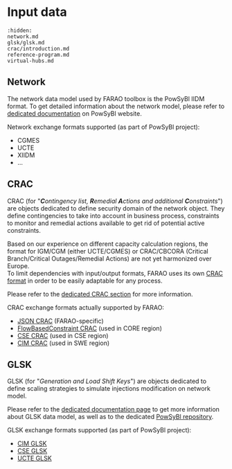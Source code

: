 # Input data

```{toctree}
:hidden:
network.md
glsk/glsk.md
crac/introduction.md
reference-program.md
virtual-hubs.md
```

## Network

The network data model used by FARAO toolbox is the PowSyBl IIDM format.
To get detailed information about the network model, please refer to [dedicated documentation](https://www.powsybl.org/pages/documentation/index.html#grid-model)
on PowSyBl website.

Network exchange formats supported (as part of PowSyBl project):
- CGMES
- UCTE
- XIIDM
- ...

## CRAC

CRAC (for "***C**ontingency list, **R**emedial **A**ctions and additional **C**onstraints*") are objects dedicated to
define security domain of the network object. They define contingencies to take into account in business process,
constraints to monitor and remedial actions available to get rid of potential active constraints.

Based on our experience on different capacity calculation regions, the format for IGM/CGM (either UCTE/CGMES) or
CRAC/CBCORA (Critical Branch/Critical Outages/Remedial Actions) are not yet harmonized over Europe.  
To limit dependencies with input/output formats, FARAO uses its own [CRAC format](/input-data/crac/json) in order to be easily
adaptable for any process.

Please refer to the [dedicated CRAC section](/input-data/crac/introduction) for more information.

CRAC exchange formats actually supported by FARAO:
- [JSON CRAC](/input-data//crac/json) (FARAO-specific)
- [FlowBasedConstraint CRAC](/input-data//crac/fbconstraint) (used in CORE region)
- [CSE CRAC](/input-data//crac/cse) (used in CSE region)
- [CIM CRAC](/input-data//crac/cim) (used in SWE region)

## GLSK

GLSK (for "*Generation and Load Shift Keys*") are objects dedicated to define scaling strategies to simulate injections
modification on network model.

Please refer to the [dedicated documentation page](/input-data/glsk/glsk) to get more information about GLSK data model, 
as well as to the dedicated [PowSyBl repository](https://github.com/powsybl/powsybl-entsoe).

GLSK exchange formats supported (as part of PowSyBl project):
- [CIM GLSK](/input-data/glsk/glsk-cim)
- [CSE GLSK](/input-data/glsk/glsk-cse)
- [UCTE GLSK](/input-data/glsk/glsk-ucte)



